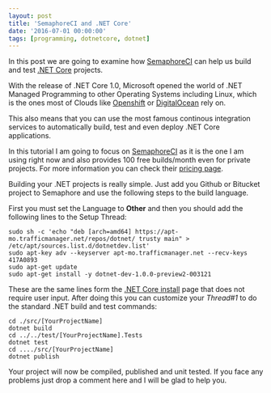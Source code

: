 ```yaml
---
layout: post
title: 'SemaphoreCI and .NET Core'
date: '2016-07-01 00:00:00'
tags: [programming, dotnetcore, dotnet]
---
```


In this post we are going to examine how [SemaphoreCI](https://semaphoreci.com/) can help us build and test 
[.NET Core](https://www.microsoft.com/net/core) projects.

With the release of .NET Core 1.0, Microsoft opened the world of .NET Managed Programming to 
other Operating Systems including Linux, which is the ones most of Clouds like [Openshift](https://www.openshift.com/) 
or [DigitalOcean](https://m.do.co/c/a2eb7e4a08d0) rely on.

This also means that you can use the most famous continous integration services to automatically
build, test and even deploy .NET Core applications.

In this tutorial I am going to focus on [SemaphoreCI](https://semaphoreci.com/) as it is the one I am using right now
and also provides 100 free builds/month even for private projects. 
For more information you can check their [pricing page](https://semaphoreci.com/pricing).

Building your .NET projects is really simple. Just add you Github or Bitucket project to Semaphore
and use the following steps to the build language.

First you must set the Language to **Other** and then you should add the following lines to 
the Setup Thread:

```
sudo sh -c 'echo "deb [arch=amd64] https://apt-mo.trafficmanager.net/repos/dotnet/ trusty main" > /etc/apt/sources.list.d/dotnetdev.list'
sudo apt-key adv --keyserver apt-mo.trafficmanager.net --recv-keys 417A0893
sudo apt-get update
sudo apt-get install -y dotnet-dev-1.0.0-preview2-003121
```
These are the same lines form the [.NET Core install](https://www.microsoft.com/net/core#ubuntu) 
page that does not require user input. After doing this you can customize your *Thread#1* to do the
standard .NET build and test commands:

```
cd ./src/[YourProjectName]
dotnet build
cd ../../test/[YourProjectName].Tests
dotnet test
cd ..../src/[YourProjectName]
dotnet publish
```

Your project will now be compiled, published and unit tested. If you face any problems just drop a comment
here and I will be glad to help you.